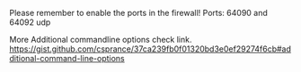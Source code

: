 Please remember to enable the ports in the firewall!
Ports: 64090 and 64092 udp


More Additional commandline options check link.
https://gist.github.com/csprance/37ca239fb0f01320bd3e0ef29274f6cb#additional-command-line-options
